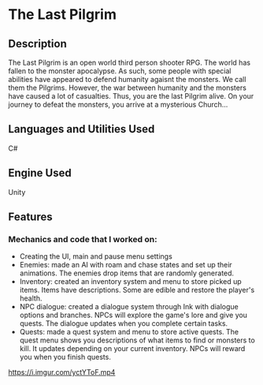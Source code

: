 # The Last Pilgrim

## Description
The Last Pilgrim is an open world third person shooter RPG. The world has fallen to the monster apocalypse. As such, some people with special abilities have appeared to defend humanity agaisnt the monsters. We call them the Pilgrims. However, the war between humanity and the monsters have caused a lot of casualties. Thus, you are the last Pilgrim alive. On your journey to defeat the monsters, you arrive at a mysterious Church...

## Languages and Utilities Used
C#

## Engine Used
Unity

## Features
### Mechanics and code that I worked on:
- Creating the UI, main and pause menu settings
- Enemies: made an AI with roam and chase states and set up their animations. The enemies drop items that are randomly generated.
- Inventory: created an inventory system and menu to store picked up items. Items have descriptions. Some are edible and restore the player's health.
- NPC dialogue: created a dialogue system through Ink with dialogue options and branches. NPCs will explore the game's lore and give you quests. The dialogue updates when you complete certain tasks.
- Quests: made a quest system and menu to store active quests. The quest menu shows you descriptions of what items to find or monsters to kill. It updates depending on your current inventory. NPCs will reward you when you finish quests. 

https://i.imgur.com/yctYToF.mp4 
